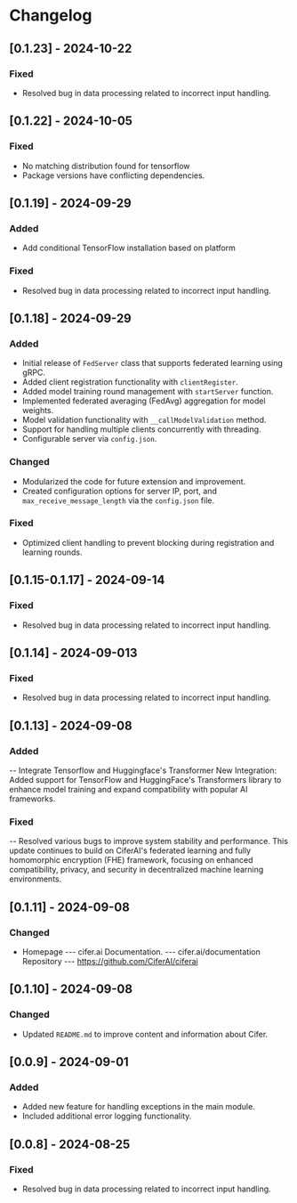 # Changelog
## [0.1.23] - 2024-10-22
### Fixed
- Resolved bug in data processing related to incorrect input handling.
## [0.1.22] - 2024-10-05
### Fixed
- No matching distribution found for tensorflow
- Package versions have conflicting dependencies.

## [0.1.19] - 2024-09-29
### Added
- Add conditional TensorFlow installation based on platform
### Fixed
- Resolved bug in data processing related to incorrect input handling.

## [0.1.18] - 2024-09-29
### Added
- Initial release of `FedServer` class that supports federated learning using gRPC.
- Added client registration functionality with `clientRegister`.
- Added model training round management with `startServer` function.
- Implemented federated averaging (FedAvg) aggregation for model weights.
- Model validation functionality with `__callModelValidation` method.
- Support for handling multiple clients concurrently with threading.
- Configurable server via `config.json`.

### Changed
- Modularized the code for future extension and improvement.
- Created configuration options for server IP, port, and `max_receive_message_length` via the `config.json` file.

### Fixed
- Optimized client handling to prevent blocking during registration and learning rounds.


## [0.1.15-0.1.17] - 2024-09-14
### Fixed
- Resolved bug in data processing related to incorrect input handling.

## [0.1.14] - 2024-09-013
### Fixed
- Resolved bug in data processing related to incorrect input handling.

## [0.1.13] - 2024-09-08
### Added
-- Integrate Tensorflow and Huggingface's Transformer
New Integration: Added support for TensorFlow and HuggingFace's Transformers library to enhance model training and expand compatibility with popular AI frameworks.
### Fixed
-- Resolved various bugs to improve system stability and performance.
This update continues to build on CiferAI's federated learning and fully homomorphic encryption (FHE) framework, focusing on enhanced compatibility, privacy, and security in decentralized machine learning environments.

## [0.1.11] - 2024-09-08
### Changed
- Homepage --- cifer.ai
Documentation. --- cifer.ai/documentation
Repository --- https://github.com/CiferAI/ciferai

## [0.1.10] - 2024-09-08
### Changed
- Updated `README.md` to improve content and information about Cifer.

## [0.0.9] - 2024-09-01
### Added
- Added new feature for handling exceptions in the main module.
- Included additional error logging functionality.

## [0.0.8] - 2024-08-25
### Fixed
- Resolved bug in data processing related to incorrect input handling.
